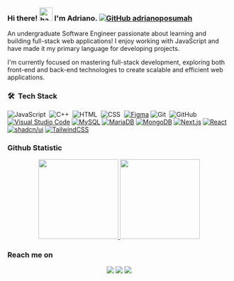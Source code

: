 ### Hi there! <img alt="handwavegif" src="https://user-images.githubusercontent.com/39513876/112366216-8cfe7400-8cfe-11eb-8116-7d3dbae20e97.gif" width='30'/> I'm Adriano. [![GitHub adrianoposumah](https://img.shields.io/github/followers/adrianoposumah?label=follow&style=social)](https%3A%2F%2Fgithub.com%2Fadrianoposumah)&nbsp;

An undergraduate Software Engineer passionate about learning and building full-stack web applications! I enjoy working with JavaScript and have made it my primary language for developing projects.

I'm currently focused on mastering full-stack development, exploring both front-end and back-end technologies to create scalable and efficient web applications.

### 🛠 &nbsp;Tech Stack
![JavaScript](https://img.shields.io/badge/-JavaScript-05122A?style=flat&logo=javascript)&nbsp;
![C++](https://img.shields.io/badge/-C++-05122A?style=flat&logo=C%2B%2B&logoColor=00599C)&nbsp;
![HTML](https://img.shields.io/badge/-HTML-05122A?style=flat&logo=HTML5)&nbsp;
![CSS](https://img.shields.io/badge/-CSS-05122A?style=flat&logo=CSS3&logoColor=1572B6)&nbsp;
[![Figma](https://img.shields.io/badge/Figma-F24E1E?logo=figma&logoColor=white)](#)
![Git](https://img.shields.io/badge/-Git-05122A?style=flat&logo=git)&nbsp;
![GitHub](https://img.shields.io/badge/-GitHub-05122A?style=flat&logo=github)&nbsp;
[![Visual Studio Code](https://custom-icon-badges.demolab.com/badge/Visual%20Studio%20Code-0078d7.svg?logo=vsc&logoColor=white)](#)
[![MySQL](https://img.shields.io/badge/MySQL-4479A1?logo=mysql&logoColor=fff)](#)
[![MariaDB](https://img.shields.io/badge/MariaDB-003545?logo=mariadb&logoColor=white)](#)
[![MongoDB](https://img.shields.io/badge/MongoDB-%234ea94b.svg?logo=mongodb&logoColor=white)](#)
[![Next.js](https://img.shields.io/badge/Next.js-black?logo=next.js&logoColor=white)](#)
[![React](https://img.shields.io/badge/React-%2320232a.svg?logo=react&logoColor=%2361DAFB)](#)
[![shadcn/ui](https://img.shields.io/badge/shadcn%2Fui-000?logo=shadcnui&logoColor=fff)](#)
[![TailwindCSS](https://img.shields.io/badge/Tailwind%20CSS-%2338B2AC.svg?logo=tailwind-css&logoColor=white)](#)
 
### Github Statistic
<p align="center">
<a href="https://github.com/adrianoposumah">
  <img height="180em" src="https://github-readme-stats-eight-theta.vercel.app/api?username=adrianoposumah&show_icons=true&theme=algolia&include_all_commits=true&count_private=true"/>
  <img height="180em" src="https://github-readme-stats-eight-theta.vercel.app/api/top-langs/?username=adrianoposumah&layout=compact&langs_count=8&theme=algolia"/>
</a>
</p>

### Reach me on
<p align="center">
  <a href="https://www.linkedin.com/in/adriano-posumah-317b82310"><img src="https://img.shields.io/badge/-Adriano%20Posumah-0077B5?style=flat&logo=Linkedin&logoColor=white"/></a>
  <a href="mailto:avsingh@umass.edu"><img src="https://img.shields.io/badge/-adrianoposumah@gmail.com-D14836?style=flat&logo=Gmail&logoColor=white"/></a>
  <a href="https://instagram.com/adrianopsmh"><img src="https://img.shields.io/badge/-@adrianopsmh-E4405F?style=flat&logo=Instagram&logoColor=white"/></a>
</p>
